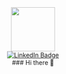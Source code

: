 <div id="header" align="center">
  <img src="https://media.giphy.com/media/v1.Y2lkPTc5MGI3NjExYTdiYmRmMjZjZDZlNTQ0ZTk5YTI4ZjdmMWU2NTI1ZGRkNTU3MDlhOSZlcD12MV9pbnRlcm5hbF9naWZzX2dpZklkJmN0PXM/M9gbBd9nbDrOTu1Mqx/giphy.gif" width="100"/>
  <div id="badges">
  <a href="https://www.linkedin.com/in/ibrahim-deiaa-131448160/">
    <img src="https://img.shields.io/badge/LinkedIn-blue?style=for-the-badge&logo=linkedin&logoColor=white" alt="LinkedIn Badge"/>
  </a>
    
</div>
  <div> 
    <img src="https://komarev.com/ghpvc/?username=ibohaji&style=flat-square&color=blue" alt=""/>
  </div>
  ### Hi there 👋

</div>



<!--
**ibohaji/ibohaji** is a ✨ _special_ ✨ repository because its `README.md` (this file) appears on your GitHub profile.

Here are some ideas to get you started:

- 🔭 I’m currently working on ...
- 🌱 I’m currently learning ...
- 👯 I’m looking to collaborate on ...
- 🤔 I’m looking for help with ...
- 💬 Ask me about ...
- 📫 How to reach me: ...
- 😄 Pronouns: ...
- ⚡ Fun fact: ...
-->
